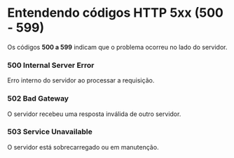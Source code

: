# Entendendo códigos HTTP 5xx (500 - 599)

Os códigos **500 a 599** indicam que o problema ocorreu no lado do servidor.

### 500 Internal Server Error

Erro interno do servidor ao processar a requisição.

### 502 Bad Gateway

O servidor recebeu uma resposta inválida de outro servidor.

### 503 Service Unavailable

O servidor está sobrecarregado ou em manutenção.